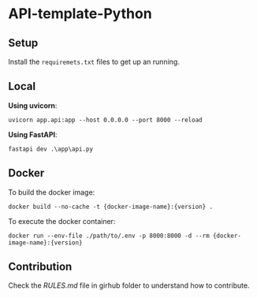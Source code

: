 # API-template-Python

## Setup

Install the `requiremets.txt` files to get up an running.

## Local

**Using uvicorn**:
```
uvicorn app.api:app --host 0.0.0.0 --port 8000 --reload
```

**Using FastAPI**:
```
fastapi dev .\app\api.py
```

## Docker
To build the docker image:
```
docker build --no-cache -t {docker-image-name}:{version} .
```

To execute the docker container:
```
docker run --env-file ./path/to/.env -p 8000:8000 -d --rm {docker-image-name}:{version}  
```

## Contribution

Check the *RULES.md* file in girhub folder to understand how to contribute.